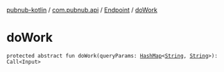 [pubnub-kotlin](../../index.md) / [com.pubnub.api](../index.md) / [Endpoint](index.md) / [doWork](./do-work.md)

# doWork

`protected abstract fun doWork(queryParams: `[`HashMap`](https://docs.oracle.com/javase/6/docs/api/java/util/HashMap.html)`<`[`String`](https://kotlinlang.org/api/latest/jvm/stdlib/kotlin/-string/index.html)`, `[`String`](https://kotlinlang.org/api/latest/jvm/stdlib/kotlin/-string/index.html)`>): Call<Input>`